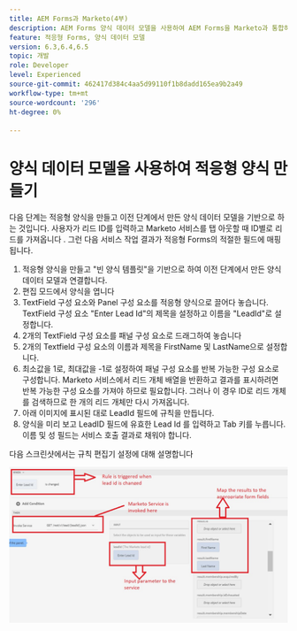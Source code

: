 ```yaml
---
title: AEM Forms과 Marketo(4부)
description: AEM Forms 양식 데이터 모델을 사용하여 AEM Forms을 Marketo과 통합하는 자습서입니다.
feature: 적응형 Forms, 양식 데이터 모델
version: 6.3,6.4,6.5
topic: 개발
role: Developer
level: Experienced
source-git-commit: 462417d384c4aa5d99110f1b8dadd165ea9b2a49
workflow-type: tm+mt
source-wordcount: '296'
ht-degree: 0%

---
```



# 양식 데이터 모델을 사용하여 적응형 양식 만들기

다음 단계는 적응형 양식을 만들고 이전 단계에서 만든 양식 데이터 모델을 기반으로 하는 것입니다.
사용자가 리드 ID를 입력하고 Marketo 서비스를 탭 아웃할 때 ID별로 리드를 가져옵니다 . 그런 다음 서비스 작업 결과가 적응형 Forms의 적절한 필드에 매핑됩니다.

1. 적응형 양식을 만들고 &quot;빈 양식 템플릿&quot;을 기반으로 하여 이전 단계에서 만든 양식 데이터 모델과 연결합니다.
1. 편집 모드에서 양식을 엽니다
1. TextField 구성 요소와 Panel 구성 요소를 적응형 양식으로 끌어다 놓습니다. TextField 구성 요소 &quot;Enter Lead Id&quot;의 제목을 설정하고 이름을 &quot;LeadId&quot;로 설정합니다.
1. 2개의 TextField 구성 요소를 패널 구성 요소로 드래그하여 놓습니다
1. 2개의 Textfield 구성 요소의 이름과 제목을 FirstName 및 LastName으로 설정합니다.
1. 최소값을 1로, 최대값을 -1로 설정하여 패널 구성 요소를 반복 가능한 구성 요소로 구성합니다. Marketo 서비스에서 리드 개체 배열을 반환하고 결과를 표시하려면 반복 가능한 구성 요소를 가져야 하므로 필요합니다. 그러나 이 경우 ID로 리드 개체를 검색하므로 한 개의 리드 개체만 다시 가져옵니다.
1. 아래 이미지에 표시된 대로 LeadId 필드에 규칙을 만듭니다.
1. 양식을 미리 보고 LeadID 필드에 유효한 Lead Id 를 입력하고 Tab 키를 누릅니다. 이름 및 성 필드는 서비스 호출 결과로 채워야 합니다.

다음 스크린샷에서는 규칙 편집기 설정에 대해 설명합니다

![규칙 편집기](assets/ruleeditor.jfif)
